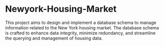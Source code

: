 # Newyork-Housing-Market
This project aims to design and implement a database schema to manage information related to the New York housing market.  The database schema is crafted to enhance data integrity, minimize redundancy, and streamline the querying and management of housing data.
